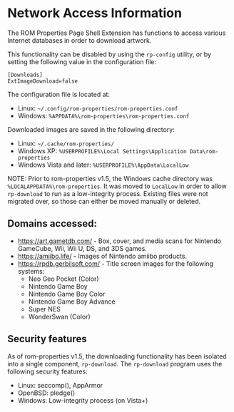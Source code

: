 # Network Access Information

The ROM Properties Page Shell Extension has functions to access various
Internet databases in order to download artwork.

This functionality can be disabled by using the `rp-config` utility,
or by setting the following value in the configuration file:

```
[Downloads]
ExtImageDownload=false
```

The configuration file is located at:
* Linux: `~/.config/rom-properties/rom-properties.conf`
* Windows: `%APPDATA%\rom-properties\rom-properties.conf`

Downloaded images are saved in the following directory:
* Linux: `~/.cache/rom-properties/`
* Windows XP: `%USERPROFILE%\Local Settings\Application Data\rom-properties`
* Windows Vista and later: `%USERPROFILE%\AppData\LocalLow`

NOTE: Prior to rom-properties v1.5, the Windows cache directory was
`%LOCALAPPDATA%\rom-properties`. It was moved to `LocalLow` in order
to allow `rp-download` to run as a low-integrity process. Existing
files were not migrated over, so those can either be moved manually
or deleted.

## Domains accessed:

* https://art.gametdb.com/ - Box, cover, and media scans for Nintendo
  GameCube, Wii, Wii U, DS, and 3DS games.
* https://amiibo.life/ - Images of Nintendo amiibo products.
* https://rpdb.gerbilsoft.com/ - Title screen images for the following
  systems:
  * Neo Geo Pocket (Color)
  * Nintendo Game Boy
  * Nintendo Game Boy Color
  * Nintendo Game Boy Advance
  * Super NES
  * WonderSwan (Color)

## Security features

As of rom-properties v1.5, the downloading functionality has been
isolated into a single component, `rp-download`. The `rp-download`
program uses the following security features:

* Linux: seccomp(), AppArmor
* OpenBSD: pledge()
* Windows: Low-integrity process (on Vista+)

